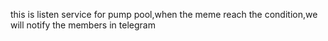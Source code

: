 this is listen service for pump pool,when the meme reach the condition,we will notify the members in telegram
